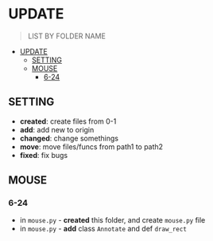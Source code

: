 # UPDATE
> LIST BY FOLDER NAME

<!-- TOC -->

- [UPDATE](#update)
    - [SETTING](#setting)
    - [MOUSE](#mouse)
        - [6-24](#6-24)

<!-- /TOC -->

## SETTING

* **created**: create files from 0-1
* **add**: add new to origin
* **changed**: change somethings
* **move**: move files/funcs from path1 to path2
* **fixed**: fix bugs

## MOUSE

### 6-24

* in `mouse.py` - **created** this folder, and create `mouse.py` file
* in `mouse.py` - **add** class `Annotate` and def `draw_rect`